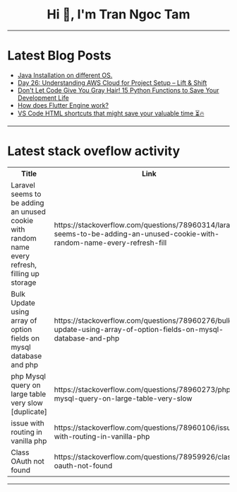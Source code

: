 <h1 align="center">Hi 👋, I'm Tran Ngoc Tam</h1>

---

# Latest Blog Posts 
<!-- BLOG-POST-LIST:START -->
- [Java Installation on different OS.](https://dev.to/theomkarauti/java-installation-on-different-os-6ec)
- [Day 26: Understanding AWS Cloud for Project Setup – Lift &amp; Shift](https://dev.to/singh_in_cloud/day-26-understanding-aws-cloud-for-project-setup-lift-shift-1h5b)
- [Don&#39;t Let Code Give You Gray Hair! 15 Python Functions to Save Your Development Life](https://dev.to/harveysun/dont-let-code-give-you-gray-hair-15-python-functions-to-save-your-development-life-46c3)
- [How does Flutter Engine work?](https://dev.to/nachiket-gohil/how-does-flutter-engine-work-5e21)
- [VS Code HTML shortcuts that might save your valuable time ⏳🔥](https://dev.to/rabbi_lii_/vs-code-html-shortcuts-that-might-save-your-valuable-time-4h4d)
<!-- BLOG-POST-LIST:END -->

---

# Latest stack oveflow activity
<table>
  <tr><th>Title</th><th>Link</th></tr>
  <!-- STACKOVERFLOW:START --><tr><td>Laravel seems to be adding an unused cookie with random name every refresh, filling up storage</td><td>https://stackoverflow.com/questions/78960314/laravel-seems-to-be-adding-an-unused-cookie-with-random-name-every-refresh-fill</td></tr><tr><td>Bulk Update using array of option fields on mysql database and php</td><td>https://stackoverflow.com/questions/78960276/bulk-update-using-array-of-option-fields-on-mysql-database-and-php</td></tr><tr><td>php Mysql query on large table very slow [duplicate]</td><td>https://stackoverflow.com/questions/78960273/php-mysql-query-on-large-table-very-slow</td></tr><tr><td>issue with routing in vanilla php</td><td>https://stackoverflow.com/questions/78960106/issue-with-routing-in-vanilla-php</td></tr><tr><td>Class OAuth not found</td><td>https://stackoverflow.com/questions/78959926/class-oauth-not-found</td></tr><!-- STACKOVERFLOW:END -->
</table>

---


